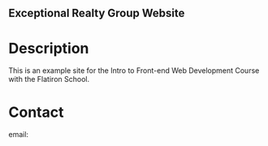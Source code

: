 Exceptional Realty Group Website
---

# Description

This is an example site for the Intro to Front-end Web Development Course with the Flatiron School.

# Contact

email: 
